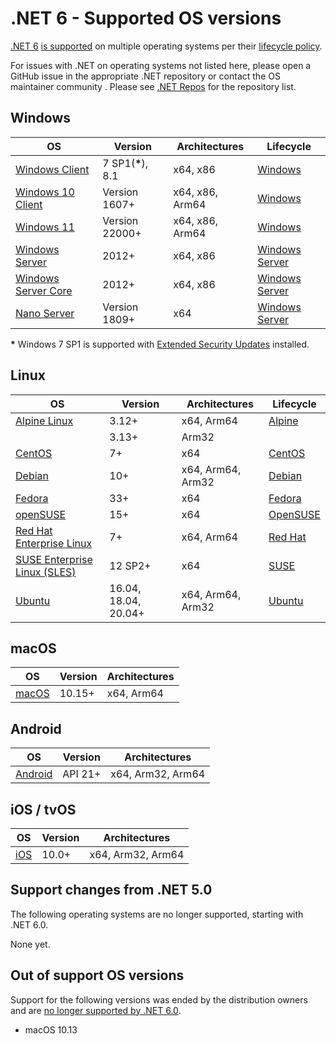 # .NET 6 - Supported OS versions

[.NET 6](README.md) [is supported](https://github.com/dotnet/core/blob/main/microsoft-support.md) on multiple operating systems per their [lifecycle policy](../../os-lifecycle-policy.md).

For issues with .NET on operating systems not listed here, please open a GitHub issue in the appropriate .NET repository or contact the OS maintainer community . Please see [.NET Repos](https://github.com/dotnet/core/blob/main/Documentation/core-repos.md) for the repository list.

## Windows

OS                                    | Version                 | Architectures   | Lifecycle
--------------------------------------|-------------------------|-----------------|----------
[Windows Client][Windows-client]      | 7 SP1(**\***), 8.1      | x64, x86        | [Windows][Windows-lifecycle]
[Windows 10 Client][Windows-client]   | Version 1607+           | x64, x86, Arm64 | [Windows][Windows-lifecycle]
[Windows 11][Windows-client]   | Version 22000+           | x64, x86, Arm64 | [Windows][Windows-lifecycle]
[Windows Server][Windows-Server]      | 2012+                | x64, x86        | [Windows Server][Windows-Server-lifecycle]
[Windows Server Core][Windows-Server] | 2012+                | x64, x86        | [Windows Server][Windows-Server-lifecycle]
[Nano Server][Nano-Server]            | Version 1809+           | x64             | [Windows Server][Windows-Server-lifecycle]

**\*** Windows 7 SP1 is supported with [Extended Security Updates](https://docs.microsoft.com/troubleshoot/windows-client/windows-7-eos-faq/windows-7-extended-security-updates-faq) installed.

[Windows-client]: https://www.microsoft.com/windows/
[Windows-lifecycle]: https://support.microsoft.com/help/13853/windows-lifecycle-fact-sheet
[win-client-docker]: https://hub.docker.com/_/microsoft-windows
[Windows-Server-lifecycle]: https://docs.microsoft.com/windows-server/get-started/windows-server-release-info
[Nano-Server]: https://docs.microsoft.com/windows-server/get-started/getting-started-with-nano-server
[Windows-Server]: https://docs.microsoft.com/windows-server/

## Linux

OS                                    | Version               | Architectures     | Lifecycle
--------------------------------------|-----------------------|-------------------|----------
[Alpine Linux][Alpine]                | 3.12+                 | x64, Arm64        | [Alpine][Alpine-lifecycle]
&nbsp;                                | 3.13+                 | Arm32             |
[CentOS][CentOS]                      | 7+                    | x64               | [CentOS][CentOS-lifecycle]
[Debian][Debian]                      | 10+                   | x64, Arm64, Arm32 | [Debian][Debian-lifecycle]
[Fedora][Fedora]                      | 33+                   | x64               | [Fedora][Fedora-lifecycle]
[openSUSE][OpenSUSE]                  | 15+                   | x64               | [OpenSUSE][OpenSUSE-lifecycle]
[Red Hat Enterprise Linux][RHEL]      | 7+                    | x64, Arm64        | [Red Hat][RHEL-lifecycle]
[SUSE Enterprise Linux (SLES)][SLES]  | 12 SP2+               | x64               | [SUSE][SLES-lifecycle]
[Ubuntu][Ubuntu]                      | 16.04, 18.04, 20.04+  | x64, Arm64, Arm32 | [Ubuntu][Ubuntu-lifecycle]

[Alpine]: https://alpinelinux.org/
[Alpine-lifecycle]: https://alpinelinux.org/releases/
[CentOS]: https://www.centos.org/
[CentOS-lifecycle]:https://wiki.centos.org/FAQ/General
[CentOS-docker]: https://hub.docker.com/_/centos
[CentOS-pm]: https://docs.microsoft.com/dotnet/core/install/linux-package-manager-centos8
[Debian]: https://www.debian.org/
[Debian-lifecycle]: https://wiki.debian.org/DebianReleases
[Debian-pm]: https://docs.microsoft.com/dotnet/core/install/linux-package-manager-debian10
[Fedora]: https://getfedora.org/
[Fedora-lifecycle]: https://fedoraproject.org/wiki/End_of_life
[Fedora-docker]: https://hub.docker.com/_/fedora
[Fedora-msft-pm]: https://docs.microsoft.com/dotnet/core/install/linux-package-manager-fedora32
[Fedora-pm]: https://fedoraproject.org/wiki/DotNet
[OpenSUSE]: https://opensuse.org/
[OpenSUSE-lifecycle]: https://en.opensuse.org/Lifetime
[OpenSUSE-docker]: https://hub.docker.com/r/opensuse/leap
[OpenSUSE-pm]: https://docs.microsoft.com/dotnet/core/install/linux-package-manager-opensuse15
[RHEL]: https://www.redhat.com/en/technologies/linux-platforms/enterprise-linux
[RHEL-lifecycle]: https://access.redhat.com/support/policy/updates/errata/
[RHEL-msft-pm]: https://docs.microsoft.com/dotnet/core/install/linux-package-manager-rhel8
[RHEL-pm]: https://access.redhat.com/documentation/en-us/red_hat_enterprise_linux/8/html/developing_.net_applications_in_rhel_8/using-net-core-on-rhel_gsg#installing-net-core_gsg
[SLES]: https://www.suse.com/products/server/
[SLES-lifecycle]: https://www.suse.com/lifecycle/
[SLES-pm]: https://docs.microsoft.com/dotnet/core/install/linux-package-manager-sles15
[Ubuntu]: https://ubuntu.com/
[Ubuntu-lifecycle]: https://wiki.ubuntu.com/Releases
[Ubuntu-pm]: https://docs.microsoft.com/dotnet/core/install/linux-package-manager-ubuntu-2004

## macOS

OS                            | Version                   | Architectures     |
------------------------------|---------------------------|-------------------|
[macOS][macOS]                | 10.15+                    | x64, Arm64        |

[macOS]: https://support.apple.com/macos

## Android

OS                            | Version                 | Architectures     |
------------------------------|-------------------------|-------------------|
[Android][Android]            | API 21+                 | x64, Arm32, Arm64 |

[Android]: https://support.google.com/android

## iOS / tvOS

OS                            | Version                 | Architectures     |
------------------------------|-------------------------|-------------------|
[iOS][iOS]                    | 10.0+                   | x64, Arm32, Arm64 |

[iOS]: https://support.apple.com/ios

## Support changes from .NET 5.0

The following operating systems are no longer supported, starting with .NET 6.0.

None yet.

## Out of support OS versions

Support for the following versions was ended by the distribution owners and are [no longer supported by .NET 6.0][OS-lifecycle-policy].

* macOS 10.13

[OS-lifecycle-policy]: https://github.com/dotnet/core/blob/main/os-lifecycle-policy.md
